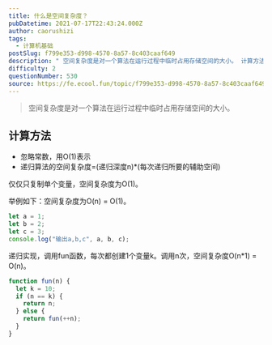 ```yaml
---
title: 什么是空间复杂度？
pubDatetime: 2021-07-17T22:43:24.000Z
author: caorushizi
tags:
  - 计算机基础
postSlug: f799e353-d998-4570-8a57-8c403caaf649
description: " 空间复杂度是对一个算法在运行过程中临时占用存储空间的大小。 计算方法 忽略常数，用O(1)表示 递归算法的空间复杂度=(递归深度n)*(每次递归所要的辅助空间) 仅仅只复制单个变量，空间复杂度为O(1)。 举例如下：空间复杂度为O(n) = O(1)。 let a = 1; let b = 2; let c = 3; console.log('输出a,b,c', a, b, c); 递归实现，调"
difficulty: 2
questionNumber: 530
source: https://fe.ecool.fun/topic/f799e353-d998-4570-8a57-8c403caaf649
---
```


> 空间复杂度是对一个算法在运行过程中临时占用存储空间的大小。

## 计算方法

- 忽略常数，用O(1)表示
- 递归算法的空间复杂度=(递归深度n)\*(每次递归所要的辅助空间)

仅仅只复制单个变量，空间复杂度为O(1)。

举例如下：空间复杂度为O(n) = O(1)。

```javascript
let a = 1;
let b = 2;
let c = 3;
console.log("输出a,b,c", a, b, c);
```

递归实现，调用fun函数，每次都创建1个变量k。调用n次，空间复杂度O(n\*1) = O(n)。

```javascript
function fun(n) {
  let k = 10;
  if (n == k) {
    return n;
  } else {
    return fun(++n);
  }
}
```
